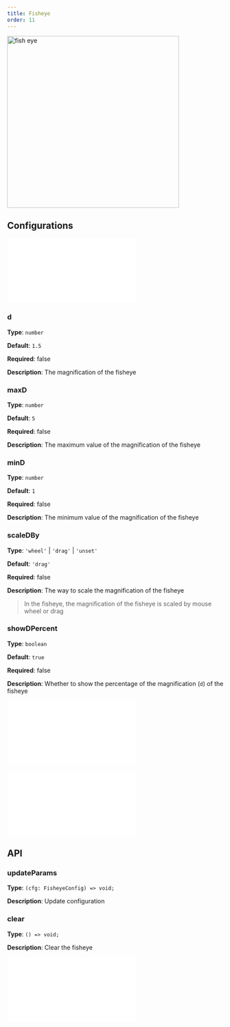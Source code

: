 ```yaml
---
title: Fisheye
order: 11
---
```


<img alt="fish eye" src="https://mdn.alipayobjects.com/huamei_qa8qxu/afts/img/A*Wc3aSqIp-4oAAAAAAAAAAAAADmJ7AQ/original" height='400'/>

## Configurations

<embed src="../../common/IPluginBaseConfig.en.md"></embed>

### d

**Type**: `number`

**Default**: `1.5`

**Required**: false

**Description**: The magnification of the fisheye

### maxD

**Type**: `number`

**Default**: `5`

**Required**: false

**Description**: The maximum value of the magnification of the fisheye

### minD

**Type**: `number`

**Default**: `1`

**Required**: false

**Description**: The minimum value of the magnification of the fisheye

### scaleDBy

**Type**: `'wheel'` | `'drag'` | `'unset'`

**Default**: `'drag'`

**Required**: false

**Description**: The way to scale the magnification of the fisheye

> In the fisheye, the magnification of the fisheye is scaled by mouse wheel or drag

### showDPercent

**Type**: `boolean`

**Default**: `true`

**Required**: false

**Description**: Whether to show the percentage of the magnification (`d`) of the fisheye

<embed src="../../common/Throttle.en.md"></embed>

<embed src="../../common/PluginLensBase.en.md"></embed>

## API

### updateParams

**Type**: `(cfg: FisheyeConfig) => void;`

**Description**: Update configuration

### clear

**Type**: `() => void;`

**Description**: Clear the fisheye

<embed src="../../common/PluginAPIDestroy.en.md"></embed>
